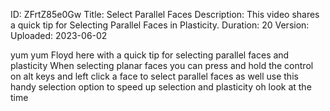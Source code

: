 ID: ZFrtZ85e0Gw
Title: Select Parallel Faces
Description: This video shares a quick tip for Selecting Parallel Faces in Plasticity.
Duration: 20
Version: 
Uploaded: 2023-06-02

yum yum Floyd here with a quick tip for
selecting parallel faces and plasticity
When selecting planar faces you can
press and hold the control on alt keys
and left click a face to select parallel
faces as well use this handy selection
option to speed up selection and
plasticity oh look at the time
